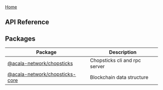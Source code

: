 <!-- Home page for chopstick docs site -->
[Home](./index.md)

## API Reference

## Packages

|  Package | Description |
|  --- | --- |
|  [@acala-network/chopsticks](./chopsticks/README.md)  | Chopsticks cli and rpc server |
|  [@acala-network/chopsticks-core](./core/README.md)   | Blockchain data structure |